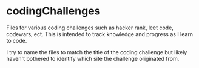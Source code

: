 # codingChallenges
Files for various coding challenges such as hacker rank, leet code, codewars, ect. This is intended to track knowledge and progress as I learn to code.

I try to name the files to match the title of the coding challenge but likely haven't bothered to identify which site the challenge originated from.

